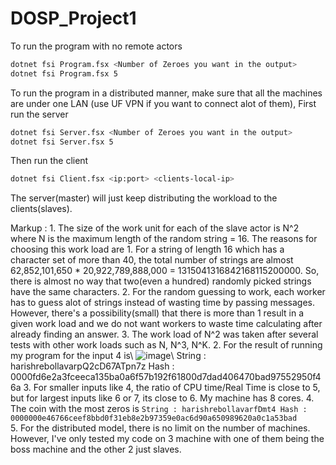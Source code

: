 # DOSP_Project1
To run the program with no remote actors
```bash
dotnet fsi Program.fsx <Number of Zeroes you want in the output>
dotnet fsi Program.fsx 5
```

To run the program in a  distributed manner, make sure that all the machines are under one LAN (use UF VPN if you want to connect alot of them),
First run the server
```bash
dotnet fsi Server.fsx <Number of Zeroes you want in the output>
dotnet fsi Server.fsx 5
```
Then run the client 
```bash
dotnet fsi Client.fsx <ip:port> <clients-local-ip>
```
The server(master) will just keep distributing the workload to the clients(slaves).

Markup : 1. The size of the work unit for each of the slave actor is N^2 where N is the maximum length of the random string = 16. The reasons for choosing this work load are
            1. For a string of length 16 which has a character set of more than 40, the total number of strings are almost 62,852,101,650 * 20,922,789,888,000 = 1315041316842168115200000. So, there is almost no way that two(even a hundred) randomly picked strings have the same characters.
            2. For the random guessing to work, each worker has to guess alot of strings instead of wasting time by passing messages. However, there's a possibility(small) that there is more than 1 result in a given work load and we do not want workers to waste time calculating after already finding an answer.
            3. The work load of N^2 was taken after several tests with other work loads such as N, N^3, N^K.
         2. For the result of running my program for the input 4 is\ ![image](https://user-images.githubusercontent.com/20385352/134097613-0dc0b4b7-ad56-4013-b141-2cbea202af9f.png)\ String : harishrebollavarpQ2cD67ATpn7z Hash : 0000fd6e2a3fceeca135ba0a6f57b192f61800d7dad406470bad97552950f46a
         3. For smaller inputs like 4, the ratio of CPU time/Real Time is close to 5, but for largest inputs like 6 or 7, its close to 6. My machine has 8 cores.
         4. The coin with the most zeros is ```String : harishrebollavarfDmt4 Hash : 0000000e46766ceef8bbd0f31eb8e2b97359e0ac6d90a650989620a0c1a53bad```\
         5. For the distributed model, there is no limit on the number of machines. However, I've only tested my code on 3 machine with one of them being the boss machine and the other 2 just slaves.



